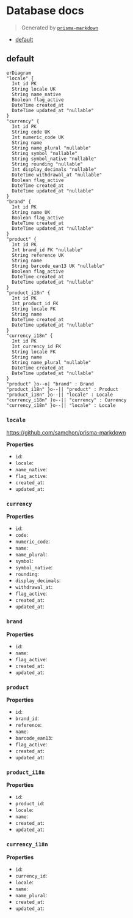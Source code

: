 # Database docs
> Generated by [`prisma-markdown`](https://github.com/samchon/prisma-markdown)

- [default](#default)

## default
```mermaid
erDiagram
"locale" {
  Int id PK
  String locale UK
  String name_native
  Boolean flag_active
  DateTime created_at
  DateTime updated_at "nullable"
}
"currency" {
  Int id PK
  String code UK
  Int numeric_code UK
  String name
  String name_plural "nullable"
  String symbol "nullable"
  String symbol_native "nullable"
  String rounding "nullable"
  Int display_decimals "nullable"
  DateTime withdrawal_at "nullable"
  Boolean flag_active
  DateTime created_at
  DateTime updated_at "nullable"
}
"brand" {
  Int id PK
  String name UK
  Boolean flag_active
  DateTime created_at
  DateTime updated_at "nullable"
}
"product" {
  Int id PK
  Int brand_id FK "nullable"
  String reference UK
  String name
  String barcode_ean13 UK "nullable"
  Boolean flag_active
  DateTime created_at
  DateTime updated_at "nullable"
}
"product_i18n" {
  Int id PK
  Int product_id FK
  String locale FK
  String name
  DateTime created_at
  DateTime updated_at "nullable"
}
"currency_i18n" {
  Int id PK
  Int currency_id FK
  String locale FK
  String name
  String name_plural "nullable"
  DateTime created_at
  DateTime updated_at "nullable"
}
"product" }o--o| "brand" : Brand
"product_i18n" }o--|| "product" : Product
"product_i18n" }o--|| "locale" : Locale
"currency_i18n" }o--|| "currency" : Currency
"currency_i18n" }o--|| "locale" : Locale
```

### `locale`
https://github.com/samchon/prisma-markdown

**Properties**
  - `id`: 
  - `locale`: 
  - `name_native`: 
  - `flag_active`: 
  - `created_at`: 
  - `updated_at`: 

### `currency`

**Properties**
  - `id`: 
  - `code`: 
  - `numeric_code`: 
  - `name`: 
  - `name_plural`: 
  - `symbol`: 
  - `symbol_native`: 
  - `rounding`: 
  - `display_decimals`: 
  - `withdrawal_at`: 
  - `flag_active`: 
  - `created_at`: 
  - `updated_at`: 

### `brand`

**Properties**
  - `id`: 
  - `name`: 
  - `flag_active`: 
  - `created_at`: 
  - `updated_at`: 

### `product`

**Properties**
  - `id`: 
  - `brand_id`: 
  - `reference`: 
  - `name`: 
  - `barcode_ean13`: 
  - `flag_active`: 
  - `created_at`: 
  - `updated_at`: 

### `product_i18n`

**Properties**
  - `id`: 
  - `product_id`: 
  - `locale`: 
  - `name`: 
  - `created_at`: 
  - `updated_at`: 

### `currency_i18n`

**Properties**
  - `id`: 
  - `currency_id`: 
  - `locale`: 
  - `name`: 
  - `name_plural`: 
  - `created_at`: 
  - `updated_at`: 